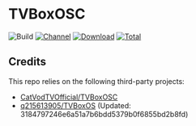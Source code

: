 # TVBoxOSC

![Build](https://shields.io/github/actions/workflow/status/o0HalfLife0o/TVBoxOSC/test.yml?branch=master&logo=github&label=Build)
[![Channel](https://img.shields.io/badge/Follow-Telegram-blue.svg?logo=telegram)](https://t.me/TVBoxOSC)
[![Download](https://img.shields.io/github/v/release/o0HalfLife0o/TVBoxOSC?color=orange&logoColor=orange&label=Download&logo=DocuSign)](https://github.com/o0HalfLife0o/TVBoxOSC/releases/latest) 
[![Total](https://shields.io/github/downloads/o0HalfLife0o/TVBoxOSC/total?logo=Bookmeter&label=Counts&logoColor=yellow&color=yellow)](https://github.com/o0HalfLife0o/TVBoxOSC/releases)

## Credits
This repo relies on the following third-party projects:
- [CatVodTVOfficial/TVBoxOSC](https://github.com/CatVodTVOfficial/TVBoxOSC)
- [q215613905/TVBoxOS](https://github.com/q215613905/TVBoxOS) (Updated: 3184797246e6a51a7b6bdd5379b0f6855bd2b8fd)
